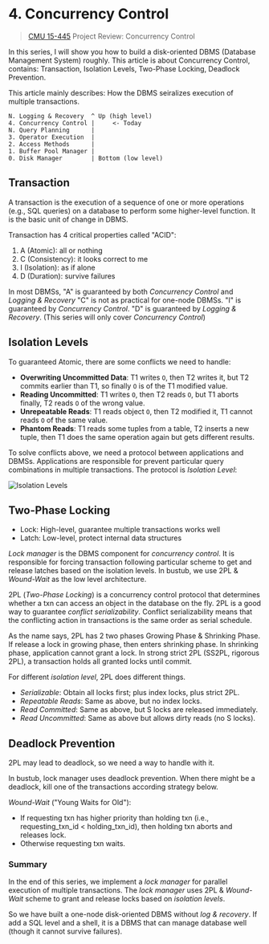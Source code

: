 # 4. Concurrency Control

> [CMU 15-445](https://15445.courses.cs.cmu.edu/fall2021) Project Review: Concurrency Control

In this series, I will show you how to build a disk-oriented DBMS (Database Management System) roughly. This article is about Concurrency Control, contains: Transaction, Isolation Levels, Two-Phase Locking, Deadlock Prevention.

This article mainly describes: How the DBMS seiralizes execution of multiple transactions.

```
N. Logging & Recovery  ^ Up (high level)
4. Concurrency Control |     <- Today
N. Query Planning      |
3. Operator Execution  |
2. Access Methods      |
1. Buffer Pool Manager |
0. Disk Manager        | Bottom (low level)
```

## Transaction

A transaction is the execution of a sequence of one or more operations (e.g., SQL queries) on a database to perform some higher-level function. It is the basic unit of change in DBMS.

Transaction has 4 critical properties called "ACID":
1. A (Atomic): all or nothing
2. C (Consistency): it looks correct to me
3. I (Isolation): as if alone
4. D (Duration): survive failures

In most DBMSs, "A" is guaranteed by both *Concurrency Control* and *Logging & Recovery* "C" is not as practical for one-node DBMSs. "I" is guaranteed by *Concurrency Control*. "D" is guaranteed by *Logging & Recovery*. (This series will only cover *Concurrency Control*)

## Isolation Levels

To guaranteed Atomic, there are some conflicts we need to handle:
* **Overwriting Uncommitted Data**: T1 writes `O`, then T2 writes it, but T2 commits earlier than T1, so finally `O` is of the T1 modified value.
* **Reading Uncommitted**: T1 writes `O`, then T2 reads `O`, but T1 aborts finally, T2 reads `O` of the wrong value.
* **Unrepeatable Reads**: T1 reads object `O`, then T2 modified it, T1 cannot reads `O` of the same value.
* **Phantom Reads**: T1 reads some tuples from a table, T2 inserts a new tuple, then T1 does the same operation again but gets different results.

To solve conflicts above, we need a protocol between applications and DBMSs. Applications are responsible for prevent particular query combinations in multiple transactions. The protocol is *Isolation Level*:

![Isolation Levels](https://user-images.githubusercontent.com/70138429/196857643-830e3b07-fe49-4a49-a0c9-6f83d045bcf1.png)

## Two-Phase Locking

* Lock: High-level, guarantee multiple transactions works well
* Latch: Low-level, protect internal data structures

*Lock manager* is the DBMS component for *concurrency control*. It is responsible for forcing transaction following particular scheme to get and release latches based on the isolation levels. In bustub, we use 2PL & *Wound-Wait* as the low level architecture.

2PL (*Two-Phase Locking*) is a concurrency control protocol that determines whether a txn can access an object in the database on the fly. 2PL is a good way to guarantee *conflict serializability*. Conflict serializability means that the conflicting action in transactions is the same order as serial schedule.

As the name says, 2PL has 2 two phases Growing Phase & Shrinking Phase. If release a lock in growing phase, then enters shrinking phase. In shrinking phase, application cannot grant a lock. In strong strict 2PL (SS2PL, rigorous 2PL), a transaction holds all granted locks until commit.

For different *isolation level*, 2PL does different things.
* *Serializable*: Obtain all locks first; plus index locks, plus strict 2PL.
* *Repeatable Reads*: Same as above, but no index locks.
* *Read Committed*: Same as above, but S locks are released immediately.
* *Read Uncommitted*: Same as above but allows dirty reads (no S locks).

## Deadlock Prevention

2PL may lead to deadlock, so we need a way to handle with it.

In bustub, lock manager uses deadlock prevention. When there might be a deadlock, kill one of the transactions according strategy below.

*Wound-Wait* ("Young Waits for Old"):
* If requesting txn has higher priority than holding txn (i.e., requesting_txn_id < holding_txn_id), then holding txn aborts and releases lock.
* Otherwise requesting txn waits.

### Summary

In the end of this series, we implement a *lock manager* for parallel execution of multiple transactions. The *lock manager* uses 2PL & *Wound-Wait* scheme to grant and release locks based on *isolation levels*.

So we have built a one-node disk-oriented DBMS without *log & recovery*. If add a SQL level and a shell, it is a DBMS that can manage database well (though it cannot survive failures).

